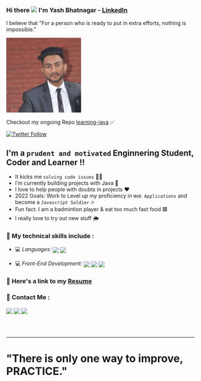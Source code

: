 ### Hi there <img src="https://github.com/TheDudeThatCode/TheDudeThatCode/blob/master/Assets/Hi.gif" width="29px"> I'm **Yash Bhatnagar** - [LinkedIn][website] 

I believe that "For a person who is ready to put in extra efforts, nothing is impossible."


<img src="./daydash.jpg" height="200px">

Checkout my ongoing Repo [learning-java](https://github.com/daydash/leaning-java)  ✅ 

[![Twitter Follow](https://img.shields.io/twitter/follow/maiyashhoon?color=1DA1F2&logo=twitter&style=for-the-badge)](https://twitter.com/intent/follow?screen_name=maiyashhoon)

## I'm a `prudent and motivated` Enginnering Student, Coder and Learner !!

- It kicks me `solving code issues` 🔭💛
- I’m currently building projects with Java 🔵
- I love to help people with doubts in projects ❤️
- 2022 Goals: Work to Level up my proficiency in `Web Applications` and become a `Javascript Soldier` 🔥
- Fun fact: I am a badmintion player & eat too much fast food 🟩
- I really love to try out new stuff 🌦️


### 📌 My technical skills include :

 - 💻 *Languages:*  <img align="center" height="30" src="https://img.icons8.com/color/144/000000/java.png"/> <img align="center" height="30" src="https://img.icons8.com/external-tal-revivo-shadow-tal-revivo/144/000000/external-cplusplus-a-general-purpose-descriptive-programming-computer-language-logo-shadow-tal-revivo.png"/>

 - 💻 *Front-End Development:* <img align="center" height="30" src="https://img.icons8.com/color/144/000000/html-5.png"/> <img align="center" height="30" src="https://img.icons8.com/color/144/000000/css3.png"/> <img align="center" height="30" src="https://img.icons8.com/color/144/000000/javascript.png"/>


### 📌 Here's a link to my [Resume](https://drive.google.com/file/d/1W05hawQfawAnV5HLNT5JrZ9d-_2IKRk4/view?usp=sharing)


### 📌 Contact Me :

[<img align="center" height="40" src="https://img.icons8.com/color/144/000000/linkedin.png"/>](https://www.linkedin.com/in/daydash/)
[<img align="center" height="40" src="https://img.icons8.com/fluent/144/000000/twitter.png"/>](https://twitter.com/maiyashhoon)
[<img align="center" height="40" src="https://img.icons8.com/fluent/144/000000/instagram-new.png"/>](https://www.instagram.com/theyashbhatnagar/)
   

<br />
<br />

---

[website]: https://www.linkedin.com/in/daydash/
[twitter]: https://twitter.com/maiyashhoon
[instagram]: https://instagram.com/theyashbhatnagar
[linkedin]: https://linkedin.com/in/daydash

# "There is only one way to improve, PRACTICE."
